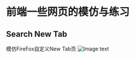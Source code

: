 # 前端一些网页的模仿与练习

## Search New Tab 
模仿FireFox自定义New Tab页
![Image text](Web-front-end-Learning/Search_New_Tab.png)